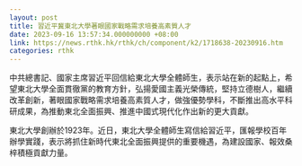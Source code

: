 ```yaml
---
layout: post
title: 習近平冀東北大學著眼國家戰略需求培養高素質人才
date: 2023-09-16 13:57:34.000000000 +08:00
link: https://news.rthk.hk/rthk/ch/component/k2/1718638-20230916.htm
categories: rthk
---
```


中共總書記、國家主席習近平回信給東北大學全體師生，表示站在新的起點上，希望東北大學全面貫徹黨的教育方針，弘揚愛國主義光榮傳統，堅持立德樹人，繼續改革創新，著眼國家戰略需求培養高素質人才，做強優勢學科，不斷推出高水平科研成果，為推動東北全面振興、推進中國式現代化作出新的更大貢獻。

東北大學創辦於1923年。近日，東北大學全體師生寫信給習近平，匯報學校百年辦學實踐，表示將抓住新時代東北全面振興提供的重要機遇，為建設國家、報效桑梓積極貢獻力量。
